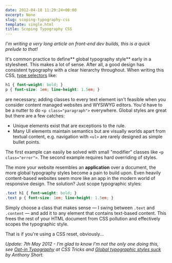 ```yaml
---
date: 2012-04-18 11:29:24+00:00
excerpt: None
slug: scoping-typography-css
template: single.html
title: Scoping Typography CSS
---
```


_I'm writing a very long article on front-end dev builds, this is a quick prelude to that!_

It's common practice to define** global typography style** early in a stylesheet. This makes a lot of sense. After all, a good design has consistent typography with a clear hierarchy throughout. When writing this CSS, [type selectors](http://www.w3.org/TR/CSS2/selector.html#type-selectors) like:

````css
h1 { font-weight: bold; }
p { font-size: 1em; line-height: 1.5em; }
````

are necessary; adding classes to every text element isn't feasible when you consider content managed websites and WYSIWYG editors. You'd have to be a nutter to do `<p class="paragraph">` everywhere. Global styles are great but there are a few catches:


* Unique elements exist that are exceptions to the rule.
* Many UI elements maintain semantics but are visually worlds apart from textual content, e.g. navigation with `<ul>` are rarely designed as simple bullet points.


The first example can easily be solved with small "modifier" classes like `<p class="error">`. The second example requires hard overriding of styles.

The more your website resembles an **application** over a document, the more global typography styles become a pain to build upon. Even heavily content-based websites seem more like an app in the modern world of responsive design. The solution? Just scope typographic styles:

````css
.text h1 { font-weight: bold; }
.text p { font-size: 1em; line-height: 1.5em; }
````

Simply choose a class that makes sense — I swing between `.text` and `.content` — and add it to any element that contains text-based content. This frees the rest of your HTML document from CSS pollution and effectively scopes the typographic style.

That is if you're using a CSS reset, obviously...

_Update: 7th May 2012 - I'm glad to know I'm not the only one doing this, see [Opt-in Typography](http://css-tricks.com/opt-in-typography/) at CSS Tricks and [Global typographic styles suck](http://anthonyshort.me/2012/05/global-typographic-styles-suck) by Anthony Short._
